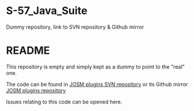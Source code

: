 # S-57_Java_Suite
Dummy repository, link to SVN repository &amp; Github mirror

README 
======

This repository is empty and simply kept as a dummy to point to the "real" one.

The code can be found in [JOSM plugins SVN repository](http://svn.openstreetmap.org/applications/editors/josm/plugins/seachart) or its Github mirror [JOSM plugins repository](https://github.com/openstreetmap/josm-plugins/tree/master/seachart)

Issues relating to this code can be opened here.
